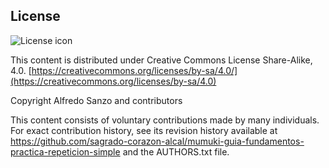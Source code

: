 ## License
![License icon](http://mmedia.20m.es/especiales/corporativo/css/img/licencia-cc-by-sa.png)

This content is distributed under Creative Commons License Share-Alike, 4.0. [https://creativecommons.org/licenses/by-sa/4.0/](https://creativecommons.org/licenses/by-sa/4.0)

Copyright Alfredo Sanzo and contributors

This content consists of voluntary contributions made by many
individuals. For exact contribution history, see its revision history
available at https://github.com/sagrado-corazon-alcal/mumuki-guia-fundamentos-practica-repeticion-simple and the AUTHORS.txt file.

